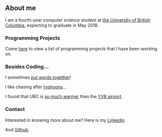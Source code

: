 ## About me

I am a fourth-year computer science student at [the University of British Columbia](https://www.ubc.ca), expecting to graduate in May 2018.

### Programming Projects

Come [here](https://haoyuanli.github.io/projects) to view a list of programming projects that I have been working on.

### Besides Coding...

I sometimes [put words together](https://haoyuanli.github.io/publications)!

I like chasing after [typhoons](https://metoc.ndbc.noaa.gov/JTWC/)...

I found that UBC is [so much warmer](http://weather.eos.ubc.ca/wxfcst/users/Guest/ubcrs_withicons/index.php?location=3510) than the [YVR airport](https://weather.gc.ca/city/pages/bc-74_metric_e.html)

### Contact
Interested in knowing more about me? Here is my [Linkedin](https://www.linkedin.com/in/haoyuan-li).

And [Github](haoyuanli.github.com).
